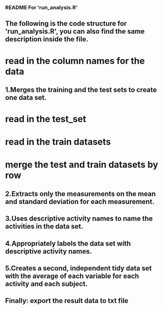 ### README For 'run_analysis.R'
## The following is the code structure for 'run_analysis.R', you can also find the same description inside the file.

# read in the column names for the data

## 1.Merges the training and the test sets to create one data set.
# read in the test_set

# read in the train datasets

# merge the test and train datasets by row

## 2.Extracts only the measurements on the mean and standard deviation for each measurement.

## 3.Uses descriptive activity names to name the activities in the data set.
## 4.Appropriately labels the data set with descriptive activity names. 

## 5.Creates a second, independent tidy data set with the average of each variable for each activity and each subject.

## Finally: export the result data to txt file
